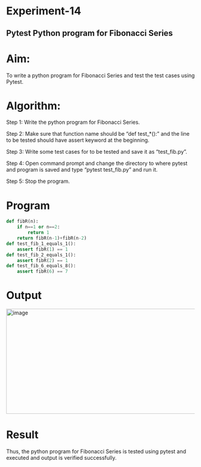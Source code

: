 # Experiment-14

## Pytest Python program for Fibonacci Series 
# Aim:
To write a python program for Fibonacci Series and test the test cases using Pytest. 
# Algorithm: 
Step 1: Write the python program for Fibonacci Series.

Step 2: Make sure that function name should be “def test_*():” and the line to be tested
should have assert keyword at the beginning.

Step 3: Write some test cases for to be tested and save it as “test_fib.py”.

Step 4: Open command prompt and change the directory to where pytest and program is
saved and type “pytest test_fib.py” and run it.

Step 5: Stop the program. 
# Program
```python
def fibR(n): 
    if n==1 or n==2: 
        return 1 
    return fibR(n-1)+fibR(n-2) 
def test_fib_1_equals_1(): 
    assert fibR(1) == 1 
def test_fib_2_equals_1(): 
    assert fibR(2) == 1 
def test_fib_6_equals_8(): 
    assert fibR(6) == 7 
```
# Output

<img width="1574" height="281" alt="image" src="https://github.com/user-attachments/assets/f66c4d02-763b-42cb-b2fd-714570b0df3e" />

# Result

Thus, the python program for Fibonacci Series is tested using pytest and executed and output is verified successfully.

